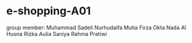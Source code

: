 # e-shopping-A01

group member: 
Muhammad Sadeli Nurhudaifa
Mutia Firza
Okta Nada Al Husna
Rizka Aulia
Saniya Rahma Pratiwi
